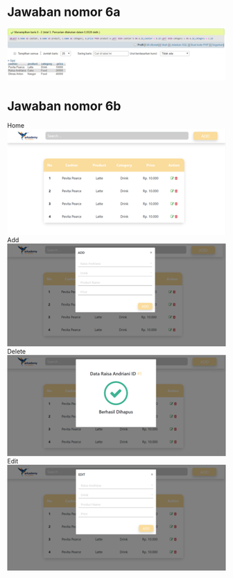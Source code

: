 Jawaban nomor 6a
================
![](6a/Capture.PNG)

Jawaban nomor 6b
================
Home
![](6b/Capture.PNG)
Add
![](6b/Capture2.PNG)
Delete
![](6b/Capture3.PNG)
Edit
![](6b/Capture4.PNG)